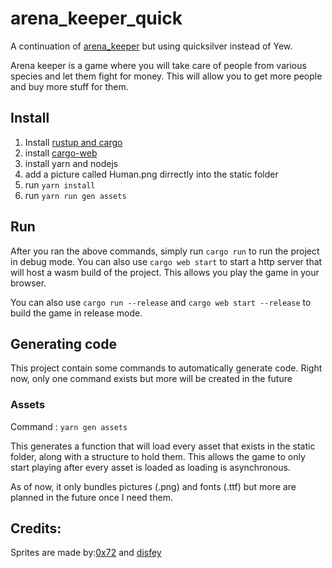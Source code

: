 # arena_keeper_quick
A continuation of [arena_keeper](https://github.com/lenscas/arena_keeper) but using quicksilver instead of Yew.

Arena keeper is a game where you will take care of people from various species and let them fight for money.
This will allow you to get more people and buy more stuff for them.

## Install
1. Install [rustup and cargo](https://www.rust-lang.org/tools/install)
2. install [cargo-web](https://github.com/koute/cargo-web)
3. install yarn and nodejs
4. add a picture called Human.png dirrectly into the static folder
5. run `yarn install`
6. run `yarn run gen assets`

## Run
After you ran the above commands, simply run `cargo run` to run the project in debug mode. You can also use `cargo web start` 
to start a http server that will host a wasm build of the project. This allows you play the game in your browser.

You can also use `cargo run --release` and `cargo web start --release` to build the game in release mode.

## Generating code
This project contain some commands to automatically generate code. Right now, only one command exists but more will be created in the future

### Assets
Command : `yarn gen assets`

This generates a function that will load every asset that exists in the static folder, along with a structure to hold them.
This allows the game to only start playing after every asset is loaded as loading is asynchronous.

As of now, it only bundles pictures (.png) and fonts (.ttf) but more are planned in the future once I need them.


## Credits:

Sprites are made by:[0x72](https://0x72.itch.io/) and [disfey](https://disfey.itch.io/)
